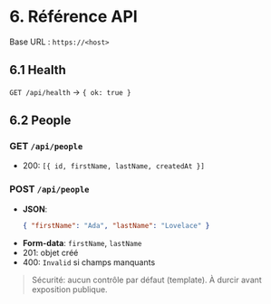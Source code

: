 # 6. Référence API

Base URL : `https://<host>`

## 6.1 Health
`GET /api/health` → `{ ok: true }`

## 6.2 People
### GET `/api/people`
- 200: `[{ id, firstName, lastName, createdAt }]`

### POST `/api/people`
- **JSON**:
  ```json
  { "firstName": "Ada", "lastName": "Lovelace" }
  ```
- **Form-data**: `firstName`, `lastName`
- 201: objet créé
- 400: `Invalid` si champs manquants

> Sécurité: aucun contrôle par défaut (template). À durcir avant exposition publique.
